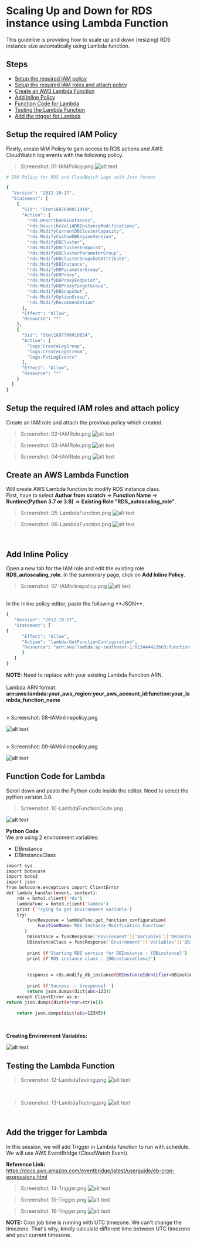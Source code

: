 # Scaling Up and Down for RDS instance using Lambda Function

This guideline is providing how to scale up and down (resizing) RDS instance size automatically using Lambda function.

## Steps

- [Setup the required IAM policy](#SetUp_IAMpolicy)
- [Setup the required IAM roles and attach policy](#IAMroles)
- [Create an AWS Lambda Function](#Create_an_Lambda_Function)
- [Add Inline Policy](#Inline_Policy)
- [Function Code for Lambda](#Function_code_for_lambda)
- [Testing the Lambda Function](#Function_code_for_lambda)
- [Add the trigger for Lambda](#Add_the_trigger_for_lambda)

## Setup the required IAM Policy

Firstly, create IAM Policy to gain access to RDS actions and AWS CloudWatch log events with the following policy.
> Screenshot: 01-IAMPolicy.png
![alt text](https://github.com/yelinaung-openlab/AWS-RDS-Aurora-Lab/blob/main/RDS-AutoScaleUpDown-with-Lambda/01-IAMPolicy.png?raw=true)

```bash
# IAM Policy for RDS and CloudWatch Logs with Json format

{
  "Version": "2012-10-17",
  "Statement": [
    {
      "Sid": "Stmt1697699911419",
      "Action": [
        "rds:DescribeDBInstances",
        "rds:DescribeValidDBInstanceModifications",
        "rds:ModifyCurrentDBClusterCapacity",
        "rds:ModifyCustomDBEngineVersion",
        "rds:ModifyDBCluster",
        "rds:ModifyDBClusterEndpoint",
        "rds:ModifyDBClusterParameterGroup",
        "rds:ModifyDBClusterSnapshotAttribute",
        "rds:ModifyDBInstance",
        "rds:ModifyDBParameterGroup",
        "rds:ModifyDBProxy",
        "rds:ModifyDBProxyEndpoint",
        "rds:ModifyDBProxyTargetGroup",
        "rds:ModifyDBSnapshot",
        "rds:ModifyOptionGroup",
        "rds:ModifyRecommendation"
      ],
      "Effect": "Allow",
      "Resource": "*"
    },
    {
      "Sid": "Stmt1697700010854",
      "Action": [
        "logs:CreateLogGroup",
        "logs:CreateLogStream",
        "logs:PutLogEvents"
      ],
      "Effect": "Allow",
      "Resource": "*"
    }
  ]
}
```

## Setup the required IAM roles and attach policy
Create an IAM role and attach the previous policy which created.

> Screenshot: 02-IAMRole.png
![alt text](https://github.com/yelinaung-openlab/AWS-RDS-Aurora-Lab/blob/main/RDS-AutoScaleUpDown-with-Lambda/02-IAMRole.png?raw=true)

> Screenshot: 03-IAMRole.png
![alt text](https://github.com/yelinaung-openlab/AWS-RDS-Aurora-Lab/blob/main/RDS-AutoScaleUpDown-with-Lambda/03-IAMRole.png?raw=true)

> Screenshot: 04-IAMRole.png
![alt text](https://github.com/yelinaung-openlab/AWS-RDS-Aurora-Lab/blob/main/RDS-AutoScaleUpDown-with-Lambda/04-IAMRole.png?raw=true)

## Create an AWS Lambda Function

Will create AWS Lambda function to modify RDS instance class. 
<br>
First, have to select **Author from scratch** => **Function Name** => **Runtime(Python 3.7 or 3.8)** => **Existing Role "RDS_autoscaling_role"**.

> Screenshot: 05-LambdaFunction.png
![alt text](https://github.com/yelinaung-openlab/AWS-RDS-Aurora-Lab/blob/main/RDS-AutoScaleUpDown-with-Lambda/05-LambdaFunction.png?raw=true)

> Screenshot: 06-LambdaFunction.png
![alt text](https://github.com/yelinaung-openlab/AWS-RDS-Aurora-Lab/blob/main/RDS-AutoScaleUpDown-with-Lambda/06-LambdaFunction.png?raw=true)
<br>

## Add Inline Policy

Open a new tab for the IAM role and edit the existing role **RDS_autoscaling_role**. In the summmary page, click on **Add Inline Policy**.

> Screenshot: 07-IAMinlinepolicy.png
![alt text](https://github.com/yelinaung-openlab/AWS-RDS-Aurora-Lab/blob/main/RDS-AutoScaleUpDown-with-Lambda/07-IAMinlinepolicy.png?raw=true)
<br>
In the Inline policy editor, paste the following **JSON**. 
<br>

```bash
{   
   "Version": "2012-10-17",
   "Statement": [
{
      "Effect": "Allow",
      "Action": "lambda:GetFunctionConfiguration",
      "Resource": "arn:aws:lambda:ap-southeast-1:813444422663:function:RDS_autoscaling_function"
      }
   ]
}
```

**NOTE:**
Need to replace with your existing Lambda Function ARN.
<br><br>
Lambda ARN format: <br>
**arn:aws:lambda:your_aws_region:your_aws_account_id:function:your_lambda_function_name**

<br>
> Screenshot: 08-IAMinlinepolicy.png

![alt text](https://github.com/yelinaung-openlab/AWS-RDS-Aurora-Lab/blob/main/RDS-AutoScaleUpDown-with-Lambda/08-IAMinlinepolicy.png?raw=true)

<br>
> Screenshot: 09-IAMinlinepolicy.png

![alt text](https://github.com/yelinaung-openlab/AWS-RDS-Aurora-Lab/blob/main/RDS-AutoScaleUpDown-with-Lambda/09-IAMinlinepolicy.png?raw=true)


## Function Code for Lambda

Scroll down and paste the Python code inside the editor. Need to select the python version 3.8.

> Screenshot: 10-LambdaFunctionCode.png

![alt text](https://github.com/yelinaung-openlab/AWS-RDS-Aurora-Lab/blob/main/RDS-AutoScaleUpDown-with-Lambda/10-LambdaFunctionCode.png?raw=true)

**Python Code**
<br>
We are using 2 environment variables:
- DBinstance
- DBinstanceClass

```bash
import sys
import botocore
import boto3
import json
from botocore.exceptions import ClientError
def lambda_handler(event, context):
    rds = boto3.client('rds')
    lambdaFunc = boto3.client('lambda')
    print ('Trying to get Environment variable')
    try:
        funcResponse = lambdaFunc.get_function_configuration(
            FunctionName='RDS_Instance_Modification_Function'
       )
        DBinstance = funcResponse['Environment']['Variables']['DBInstanceName']
        DBinstanceClass = funcResponse['Environment']['Variables']['DBinstanceClass']
        
        print (f'Starting RDS service for DBInstance : {DBinstance}')
        print (f'RDS instance class : {DBinstanceClass}')
     
        
        response = rds.modify_db_instance(DBInstanceIdentifier=DBinstance, DBInstanceClass=DBinstanceClass, ApplyImmediately=True)
        
        print (f'Success :: {response} ') 
        return json.dumps(dict(abc=123))
    except ClientError as e:
return json.dumps(dict(error=str(e)))
    
    return json.dumps(dict(abc=12345))
```
<br>

**Creating Environment Variables:**

![alt text](https://github.com/yelinaung-openlab/AWS-RDS-Aurora-Lab/blob/main/RDS-AutoScaleUpDown-with-Lambda/11-LambdaFunctionCode.png?raw=true)
<br>

## Testing the Lambda Function

> Screenshot: 12-LambdaTesting.png
![alt text](https://github.com/yelinaung-openlab/AWS-RDS-Aurora-Lab/blob/main/RDS-AutoScaleUpDown-with-Lambda/12-LambdaTesting.png?raw=true)
<br>

> Screenshot: 13-LambdaTesting.png
![alt text](https://github.com/yelinaung-openlab/AWS-RDS-Aurora-Lab/blob/main/RDS-AutoScaleUpDown-with-Lambda/13-LambdaTesting.png?raw=true)
<br>

## Add the trigger for Lambda

In this session, we will add Trigger in Lambda function to run with schedule. We will use AWS EventBridge (CloudWatch Event).

**Reference Link:** https://docs.aws.amazon.com/eventbridge/latest/userguide/eb-cron-expressions.html

> Screenshot: 14-Trigger.png
![alt text](https://github.com/yelinaung-openlab/AWS-RDS-Aurora-Lab/blob/main/RDS-AutoScaleUpDown-with-Lambda/14-Trigger.png?raw=true)

> Screenshot: 15-Trigger.png
![alt text](https://github.com/yelinaung-openlab/AWS-RDS-Aurora-Lab/blob/main/RDS-AutoScaleUpDown-with-Lambda/15-Trigger.png?raw=true)

> Screenshot: 16-Trigger.png
![alt text](https://github.com/yelinaung-openlab/AWS-RDS-Aurora-Lab/blob/main/RDS-AutoScaleUpDown-with-Lambda/16-Trigger.png?raw=true)

**NOTE:** Cron job time is running with UTC timezone. We can't change the timezone. That's why, kindly calculate different time between UTC timezone and your current timezone.




